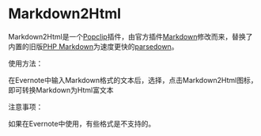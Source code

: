 # Markdown2Html

Markdown2Html是一个[Popclip](http://pilotmoon.com/popclip)插件，由官方插件[Markdown](http://pilotmoon.com/popclip/extensions/page/Markdown)修改而来，替换了内置的旧版[PHP Markdown](https://michelf.ca/projects/php-markdown/)为速度更快的[parsedown](https://github.com/erusev/parsedown)。

使用方法：

在Evernote中输入Markdown格式的文本后，选择，点击Markdown2Html图标，即可转换Markdown为Html富文本

注意事项：

如果在Evernote中使用，有些格式是不支持的。

